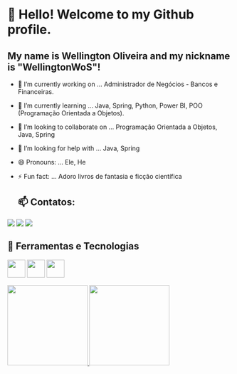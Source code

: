 
# 👋 Hello! Welcome to my Github profile.
## My name is Wellington Oliveira and my nickname is "WellingtonWoS"!

- 🔭 I’m currently working on ...
  Administrador de Negócios - Bancos e Financeiras.
  
- 🌱 I’m currently learning ...
  Java, Spring, Python, Power BI, POO (Programação Orientada a Objetos).
  
- 👯 I’m looking to collaborate on ...
  Programação Orientada a Objetos, Java, Spring
  
- 🤔 I’m looking for help with ...
  Java, Spring

- 😄 Pronouns: ...
  Ele, He
- ⚡ Fun fact: ...
  Adoro livros de fantasia e ficção científica 
  
  ## 📫 Contatos:

<div>
<a href="https://[instagram.com/seu-usuário-instagram-aqui](https://www.instagram.com/wellingtonwos/)" target="_blank"><img loading="lazy" src="https://img.shields.io/badge/-Instagram-%23E4405F?style=for-the-badge&logo=instagram&logoColor=white" target="_blank"></a>
<a href = "mailto:contato@wellington.sousa@aluno.ifsp.edu.br"><img loading="lazy" src="https://img.shields.io/badge/Gmail-D14836?style=for-the-badge&logo=gmail&logoColor=white" target="_blank"></a>
<a href="[https://www.linkedin.com/in/seu-usuário-linkedln-aqui](https://www.linkedin.com/in/wellington-oliveira-0b686364/?trk=public_profile-settings_edit-profile-content)" target="_blank"><img loading="lazy" src="https://img.shields.io/badge/-LinkedIn-%230077B5?style=for-the-badge&logo=linkedin&logoColor=white" target="_blank"></a>   
</div>
  
## 🔭 Ferramentas e Tecnologias

<img loading="lazy" src="https://cdn.jsdelivr.net/gh/devicons/devicon/icons/git/git-original.svg" width="40" height="40"/> <img loading="lazy" src="https://cdn.jsdelivr.net/gh/devicons/devicon/icons/java/java-original.svg" width="40" height="40"/> <img loading="lazy" src="https://cdn.jsdelivr.net/gh/devicons/devicon/icons/python/python-original.svg" width="40" height="40"/>


<div>
<a href="https://github.com/WellingtonWoS">
<img loading="lazy" height="180em" src="https://github-readme-stats.vercel.app/api/top-langs/?username=WellingtonWoS&layout=compact&langs_count=7&theme=dracula"/>
<img loading="lazy" height="180em" src="https://github-readme-stats.vercel.app/api?username=WellingtonWoS&show_icons=true&theme=dracula&include_all_commits=true&count_private=true"/>
</div>



